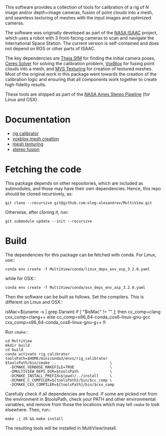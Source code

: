This software provides a collection of tools for calibration of a rig
of *N* image and/or depth+image cameras, fusion of point clouds into a
mesh, and seamless texturing of meshes with the input images and
optimized cameras.

The software was originally developed as part of the [NASA
ISAAC](https://github.com/nasa/isaac#readme) project, which uses a
robot with 3 front-facing cameras to scan and navigate the
International Space Station. The current version is self-contained
and does not depend on ROS or other parts of ISAAC.

The key dependencies are [Theia SfM](https://github.com/sweeneychris/TheiaSfM) 
for finding the initial camera poses, [Ceres Solver](http://ceres-solver.org/)
for solving the calibration problem, [VoxBlox](https://github.com/ethz-asl/voxblox)
for fusing point clouds into a mesh, and
[MVS Texturing](https://github.com/nmoehrle/mvs-texturing) for creation of
textured meshes. Most of the original work in this package went
towards the creation of the calibration logic and ensuring that all
components work together to create high-fidelity results.

These tools are shipped as part of the [NASA Ames Stereo
Pipeline](https://github.com/NeoGeographyToolkit/StereoPipeline/releases)
(for Linux and OSX).

# Documentation

 * [rig calibrator](https://stereopipeline.readthedocs.io/en/latest/tools/rig_calibrator.html)
 * [voxblox mesh creation](https://stereopipeline.readthedocs.io/en/latest/tools/voxblox_mesh.html)
 * [mesh texturing](https://stereopipeline.readthedocs.io/en/latest/tools/texrecon.html)
 * [stereo fusion](https://stereopipeline.readthedocs.io/en/latest/tools/multi_stereo.html)
# Fetching the code

This package depends on other repositories, which are included as
submodules, and those may have their own dependencies. Hence, this
repo should be cloned recursively, as:

    git clone --recursive git@github.com:oleg-alexandrov/MultiView.git

Otherwise, after cloning it, run:

    git submodule update --init --recursive

# Build

The dependencies for this package can be fetched with conda. For
Linux, use::

    conda env create -f MultiView/conda/linux_deps_env_asp_3.2.0.yaml

while for OSX::

    conda env create -f MultiView/conda/osx_deps_env_asp_3.2.0.yaml

Then the software can be built as follows. Set the compilers. This is
different on Linux and OSX::

isMac=$(uname -s | grep Darwin)
if [ "$isMac" != "" ]; then
    cc_comp=clang
    cxx_comp=clang++
else
    cc_comp=x86_64-conda_cos6-linux-gnu-gcc
    cxx_comp=x86_64-conda_cos6-linux-gnu-g++
fi

Run ``cmake``:: 
    
    cd MultiView
    mkdir build
    cd build
    conda activate rig_calibrator
    toolsPath=$HOME/miniconda3/envs/rig_calibrator
    $toolsPath/bin/cmake ..                        \
      -DCMAKE_VERBOSE_MAKEFILE=TRUE                \
      -DMULTIVIEW_DEPS_DIR=$toolsPath              \
      -DCMAKE_INSTALL_PREFIX=$(pwd)/../install     \
      -DCMAKE_C_COMPILER=${toolsPath}/bin/$cc_comp \
      -DCMAKE_CXX_COMPILER=${toolsPath}/bin/$cxx_comp

Carefully check if all dependencies are found. If some are picked
not from the environment in $toolsPath, check your PATH and other
environmental variables, and remove from those the locations
which may tell ``cmake`` to look elsewhere. Then, run::

    make -j 20 && make install

The resulting tools will be installed in MultiView/install.
